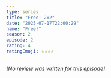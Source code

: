 ```yaml
---
type: series
title: "Free! 2x2"
date: "2025-07-17T22:00:29"
name: "Free!"
season: 2
episode: 2
rating: 4
ratingEmoji: ⭐️⭐️⭐️⭐️
---
```


*[No review was written for this episode]*
